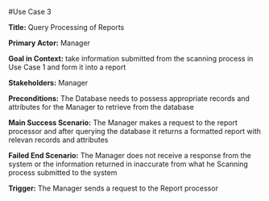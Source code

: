 #Use Case 3

**Title:** Query Processing of Reports

**Primary Actor:** Manager

**Goal in Context:** take information submitted from the scanning process in Use Case 1 and form it into a report

**Stakeholders:** Manager

**Preconditions:** The Database needs to possess appropriate records and attributes for the Manager to retrieve from the database

**Main Success Scenario:** The Manager makes a request to the report processor and after querying the database it returns a formatted report with relevan records and attributes

**Failed End Scenario:** The Manager does not receive a response from the system or the information returned in inaccurate from what he Scanning process submitted to the system

**Trigger:** The Manager sends a request to the Report processor
